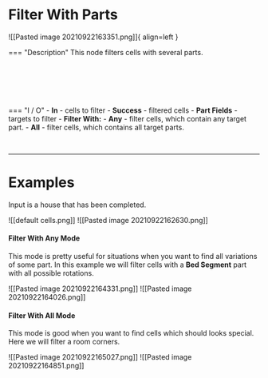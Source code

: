 # **Filter With Parts**

![[Pasted image 20210922163351.png]]{ align=left }   

=== "Description"
	This node filters cells with several parts.   
	<br /><br /><br /><br /><br />
	
=== "I / O"
	- **In** - cells to filter
	- **Success** - filtered cells
	- **Part Fields** - targets to filter
	- **Filter With:** 
		- **Any** - filter cells, which contain any target part.
		- **All** - filter cells, which contains all target parts.

<br />

--------

# Examples
Input is a house that has been completed.  

![[default cells.png]]
![[Pasted image 20210922162630.png]]

#### Filter With Any Mode
This mode is pretty useful for situations when you want to find all variations of some part. In this example we will filter cells with a **Bed Segment** part with all possible rotations.  

![[Pasted image 20210922164331.png]]
![[Pasted image 20210922164026.png]]


#### Filter With All Mode
This mode is good when you want to find cells which should looks special.  
Here we will filter a room corners.  

![[Pasted image 20210922165027.png]]
![[Pasted image 20210922164851.png]]
